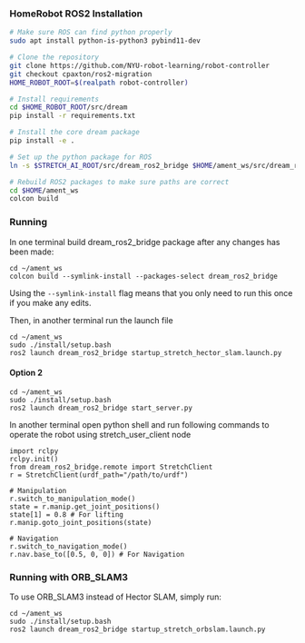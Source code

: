 ### HomeRobot ROS2 Installation

```sh
# Make sure ROS can find python properly
sudo apt install python-is-python3 pybind11-dev

# Clone the repository
git clone https://github.com/NYU-robot-learning/robot-controller
git checkout cpaxton/ros2-migration
HOME_ROBOT_ROOT=$(realpath robot-controller)

# Install requirements
cd $HOME_ROBOT_ROOT/src/dream
pip install -r requirements.txt

# Install the core dream package
pip install -e .

# Set up the python package for ROS
ln -s $STRETCH_AI_ROOT/src/dream_ros2_bridge $HOME/ament_ws/src/dream_ros2_bridge

# Rebuild ROS2 packages to make sure paths are correct
cd $HOME/ament_ws
colcon build
```

### Running

In one terminal build dream_ros2_bridge package after any changes has been made:

```
cd ~/ament_ws
colcon build --symlink-install --packages-select dream_ros2_bridge
```

Using the `--symlink-install` flag means that you only need to run this once if you make any edits.

Then, in another terminal run the launch file

```
cd ~/ament_ws
sudo ./install/setup.bash
ros2 launch dream_ros2_bridge startup_stretch_hector_slam.launch.py
```

#### Option 2

```
cd ~/ament_ws
sudo ./install/setup.bash
ros2 launch dream_ros2_bridge start_server.py
```

In another terminal open python shell and run following commands to operate the robot using stretch_user_client node

```
import rclpy
rclpy.init()
from dream_ros2_bridge.remote import StretchClient
r = StretchClient(urdf_path="/path/to/urdf")

# Manipulation
r.switch_to_manipulation_mode()
state = r.manip.get_joint_positions()
state[1] = 0.8 # For lifting
r.manip.goto_joint_positions(state)

# Navigation
r.switch_to_navigation_mode()
r.nav.base_to([0.5, 0, 0]) # For Navigation
```

### Running with ORB_SLAM3

To use ORB_SLAM3 instead of Hector SLAM, simply run:

```
cd ~/ament_ws
sudo ./install/setup.bash
ros2 launch dream_ros2_bridge startup_stretch_orbslam.launch.py
```
